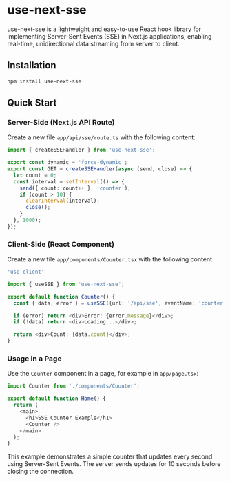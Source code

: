 # use-next-sse

use-next-sse is a lightweight and easy-to-use React hook library for implementing Server-Sent Events (SSE) in Next.js applications, enabling real-time, unidirectional data streaming from server to client.

## Installation

```bash
npm install use-next-sse
```

## Quick Start

### Server-Side (Next.js API Route)

Create a new file `app/api/sse/route.ts` with the following content:

```typescript
import { createSSEHandler } from 'use-next-sse';

export const dynamic = 'force-dynamic';
export const GET = createSSEHandler(async (send, close) => {
  let count = 0;
  const interval = setInterval(() => {
    send({ count: count++ }, 'counter');
    if (count > 10) {
      clearInterval(interval);
      close();
    }
  }, 1000);
});
```

### Client-Side (React Component)

Create a new file `app/components/Counter.tsx` with the following content:

```typescript
'use client'

import { useSSE } from 'use-next-sse';

export default function Counter() {
  const { data, error } = useSSE({url: '/api/sse', eventName: 'counter'});

  if (error) return <div>Error: {error.message}</div>;
  if (!data) return <div>Loading...</div>;

  return <div>Count: {data.count}</div>;
}
```

### Usage in a Page

Use the `Counter` component in a page, for example in `app/page.tsx`:

```typescript
import Counter from './components/Counter';

export default function Home() {
  return (
    <main>
      <h1>SSE Counter Example</h1>
      <Counter />
    </main>
  );
}
```

This example demonstrates a simple counter that updates every second using Server-Sent Events. The server sends updates for 10 seconds before closing the connection.
